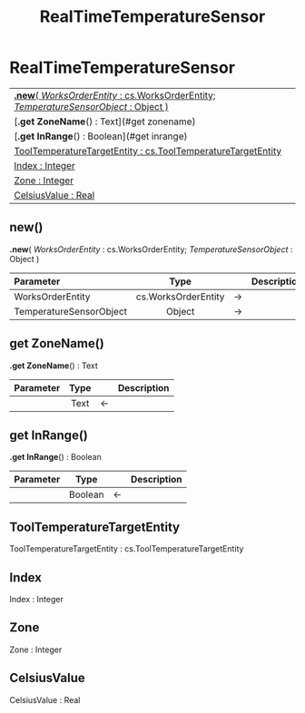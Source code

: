 ﻿---
layout: default
title: RealTimeTemperatureSensor
parent: Classes
---

# RealTimeTemperatureSensor

|   |
|:---|
|[**.new**( *WorksOrderEntity* : cs.WorksOrderEntity; *TemperatureSensorObject* : Object )](#new)<br>|
|[**.get ZoneName**() : Text](#get zonename)<br>|
|[**.get InRange**() : Boolean](#get inrange)<br>|
|[ToolTemperatureTargetEntity : cs.ToolTemperatureTargetEntity](#tooltemperaturetargetentity)<br>|
|[Index : Integer](#index)<br>|
|[Zone : Integer](#zone)<br>|
|[CelsiusValue : Real](#celsiusvalue)<br>|


## new()
**.new**( *WorksOrderEntity* : cs.WorksOrderEntity; *TemperatureSensorObject* : Object )

|Parameter|Type|   |Description|
|:---|:---:|:---:|:---:|
|WorksOrderEntity|cs.WorksOrderEntity|->|<Description>|
|TemperatureSensorObject|Object|->|<Description>|

## get ZoneName()
**.get ZoneName**() : Text

|Parameter|Type|   |Description|
|:---|:---:|:---:|:---:|
||Text|<-|<Description>|

## get InRange()
**.get InRange**() : Boolean

|Parameter|Type|   |Description|
|:---|:---:|:---:|:---:|
||Boolean|<-|<Description>|

## ToolTemperatureTargetEntity
ToolTemperatureTargetEntity : cs.ToolTemperatureTargetEntity


## Index
Index : Integer


## Zone
Zone : Integer


## CelsiusValue
CelsiusValue : Real


